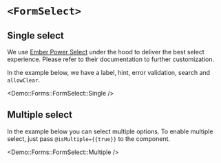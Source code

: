 # `<FormSelect>`

## Single select

We use [Ember Power Select](https://github.com/cibernox/ember-power-select/)
under the hood to deliver the best select experience. Please refer to their
documentation to further customization.

In the example below, we have a label, hint, error validation, search and `allowClear`.

<Demo::Forms::FormSelect::Single />

## Multiple select

In the example below you can select multiple options. To enable multiple
select, just pass `@isMultiple={{true}}` to the component.

<Demo::Forms::FormSelect::Multiple />
